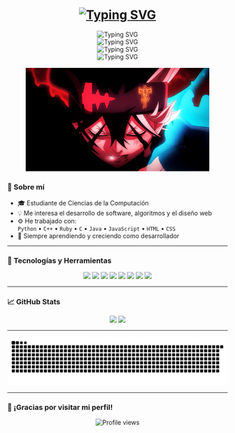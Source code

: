 <h1 align="center"><a href="https://git.io/typing-svg"><img src="https://readme-typing-svg.demolab.com?font=Fira+Code&pause=1000&center=true&width=435&lines=Hola+%F0%9F%91%8B%2C+soy+Cristian" alt="Typing SVG" /></a></h1>

<p align="center">
  <span>
    <img src="https://readme-typing-svg.demolab.com?font=Cinzel&weight=900&size=30&duration=4000&pause=5000&color=F78602&center=true&width=500&lines=Mi+magia+es+no+rendirme" alt="Typing SVG" /><br>
    <img src="https://readme-typing-svg.demolab.com?font=Cinzel&weight=900&size=30&duration=4000&pause=5000&color=F78602&center=true&width=500&lines=si+tengo+falencias+la" alt="Typing SVG" /><br>
    <img src="https://readme-typing-svg.demolab.com?font=Cinzel&weight=900&size=30&duration=4000&pause=5000&color=F78602&center=true&width=500&lines=practica+me+llevara+a+la" alt="Typing SVG" /><br>
    <img src="https://readme-typing-svg.demolab.com?font=Cinzel&weight=900&size=30&duration=4000&pause=5000&color=F78602&center=true&width=500&lines=experticia" alt="Typing SVG" />
  </span>
  <br><br>
  <img src="https://raw.githubusercontent.com/Crislord987/astagif/main/astagif.gif" width="420" alt="Asta Black Clover" />
</p>




### 🧠 Sobre mí

- 🎓 Estudiante de Ciencias de la Computación
- 💡 Me interesa el desarrollo de software, algoritmos y el diseño web
- ⚙️ He trabajado con:  
  `Python` • `C++` • `Ruby` • `C` • `Java` • `JavaScript` • `HTML` • `CSS`
- 🌱 Siempre aprendiendo y creciendo como desarrollador

---

### 🧰 Tecnologías y Herramientas

<p align="center">
  <img src="https://cdn.jsdelivr.net/gh/devicons/devicon/icons/python/python-original.svg" width="40" />
  <img src="https://cdn.jsdelivr.net/gh/devicons/devicon/icons/cplusplus/cplusplus-original.svg" width="40" />
  <img src="https://cdn.jsdelivr.net/gh/devicons/devicon/icons/ruby/ruby-original.svg" width="40" />
  <img src="https://cdn.jsdelivr.net/gh/devicons/devicon/icons/c/c-original.svg" width="40" />
  <img src="https://cdn.jsdelivr.net/gh/devicons/devicon/icons/java/java-original.svg" width="40" />
  <img src="https://cdn.jsdelivr.net/gh/devicons/devicon/icons/javascript/javascript-original.svg" width="40" />
  <img src="https://cdn.jsdelivr.net/gh/devicons/devicon/icons/html5/html5-original.svg" width="40" />
  <img src="https://cdn.jsdelivr.net/gh/devicons/devicon/icons/css3/css3-original.svg" width="40" />
</p>

---

### 📈 GitHub Stats

<p align="center">
  <img src="https://github-readme-stats.vercel.app/api?username=Crislord987&show_icons=true&theme=tokyonight" width="48%" />
  <img src="https://github-readme-stats.vercel.app/api/top-langs/?username=Crislord987&layout=compact&theme=tokyonight" width="48%" />
</p>

---
<p align="center">
  <img src="https://raw.githubusercontent.com/Snoopy1866/Snoopy1866/main/profile-contrib-snake/github-snake.svg" alt="snake gif" />
</p>

---

### 🚀 ¡Gracias por visitar mi perfil!

<p align="center">
  <img src="https://komarev.com/ghpvc/?username=Crislord987&label=Visitas&color=brightgreen" alt="Profile views"/>
</p>
